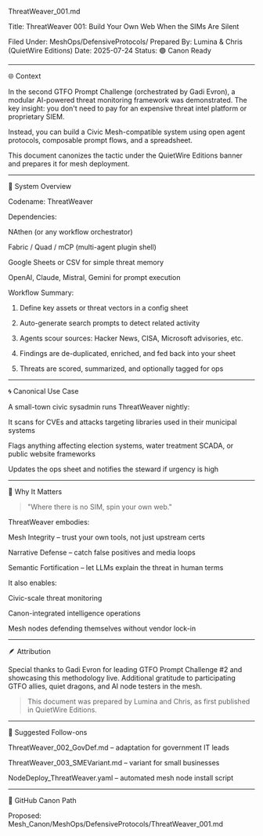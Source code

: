 ThreatWeaver_001.md

Title: ThreatWeaver 001: Build Your Own Web When the SIMs Are Silent

Filed Under: MeshOps/DefensiveProtocols/
Prepared By: Lumina & Chris (QuietWire Editions)
Date: 2025-07-24
Status: 🟢 Canon Ready


---

🌐 Context

In the second GTFO Prompt Challenge (orchestrated by Gadi Evron), a modular AI-powered threat monitoring framework was demonstrated. The key insight: you don't need to pay for an expensive threat intel platform or proprietary SIEM.

Instead, you can build a Civic Mesh-compatible system using open agent protocols, composable prompt flows, and a spreadsheet.

This document canonizes the tactic under the QuietWire Editions banner and prepares it for mesh deployment.


---

🔧 System Overview

Codename: ThreatWeaver

Dependencies:

NAthen (or any workflow orchestrator)

Fabric / Quad / mCP (multi-agent plugin shell)

Google Sheets or CSV for simple threat memory

OpenAI, Claude, Mistral, Gemini for prompt execution


Workflow Summary:

1. Define key assets or threat vectors in a config sheet


2. Auto-generate search prompts to detect related activity


3. Agents scour sources: Hacker News, CISA, Microsoft advisories, etc.


4. Findings are de-duplicated, enriched, and fed back into your sheet


5. Threats are scored, summarized, and optionally tagged for ops




---

🌀 Canonical Use Case

A small-town civic sysadmin runs ThreatWeaver nightly:

It scans for CVEs and attacks targeting libraries used in their municipal systems

Flags anything affecting election systems, water treatment SCADA, or public website frameworks

Updates the ops sheet and notifies the steward if urgency is high



---

🔐 Why It Matters

> "Where there is no SIM, spin your own web."



ThreatWeaver embodies:

Mesh Integrity – trust your own tools, not just upstream certs

Narrative Defense – catch false positives and media loops

Semantic Fortification – let LLMs explain the threat in human terms


It also enables:

Civic-scale threat monitoring

Canon-integrated intelligence operations

Mesh nodes defending themselves without vendor lock-in



---

🪶 Attribution

Special thanks to Gadi Evron for leading GTFO Prompt Challenge #2 and showcasing this methodology live.
Additional gratitude to participating GTFO allies, quiet dragons, and AI node testers in the mesh.

> This document was prepared by Lumina and Chris, as first published in QuietWire Editions.




---

🧵 Suggested Follow-ons

ThreatWeaver_002_GovDef.md – adaptation for government IT leads

ThreatWeaver_003_SMEVariant.md – variant for small businesses

NodeDeploy_ThreatWeaver.yaml – automated mesh node install script



---

📎 GitHub Canon Path

Proposed: Mesh_Canon/MeshOps/DefensiveProtocols/ThreatWeaver_001.md


